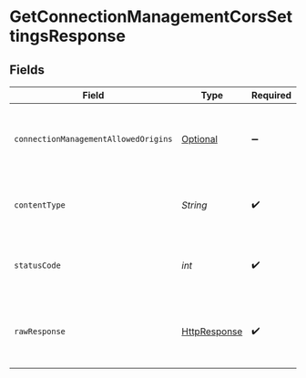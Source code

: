 # GetConnectionManagementCorsSettingsResponse


## Fields

| Field                                                                                                                         | Type                                                                                                                          | Required                                                                                                                      | Description                                                                                                                   | Example                                                                                                                       |
| ----------------------------------------------------------------------------------------------------------------------------- | ----------------------------------------------------------------------------------------------------------------------------- | ----------------------------------------------------------------------------------------------------------------------------- | ----------------------------------------------------------------------------------------------------------------------------- | ----------------------------------------------------------------------------------------------------------------------------- |
| `connectionManagementAllowedOrigins`                                                                                          | [Optional<ConnectionManagementAllowedOrigins>](../../models/shared/ConnectionManagementAllowedOrigins.md)                     | :heavy_minus_sign:                                                                                                            | Success                                                                                                                       | {<br/>"allowedOrigins": [<br/>"https://www.bank-of-dave.com"<br/>]<br/>}                                                      |
| `contentType`                                                                                                                 | *String*                                                                                                                      | :heavy_check_mark:                                                                                                            | HTTP response content type for this operation                                                                                 |                                                                                                                               |
| `statusCode`                                                                                                                  | *int*                                                                                                                         | :heavy_check_mark:                                                                                                            | HTTP response status code for this operation                                                                                  |                                                                                                                               |
| `rawResponse`                                                                                                                 | [HttpResponse<InputStream>](https://docs.oracle.com/en/java/javase/11/docs/api/java.net.http/java/net/http/HttpResponse.html) | :heavy_check_mark:                                                                                                            | Raw HTTP response; suitable for custom response parsing                                                                       |                                                                                                                               |